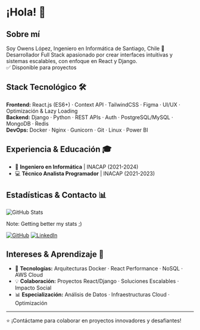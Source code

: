 
# ¡Hola! 👋 

## Sobre mí
Soy Owens López, Ingeniero en Informática de Santiago, Chile 📍  
Desarrollador Full Stack apasionado por crear interfaces intuitivas y sistemas escalables, con enfoque en React y Django.  
✅ Disponible para proyectos

## Stack Tecnológico 🛠

**Frontend:** React.js (ES6+) · Context API · TailwindCSS · Figma · UI/UX · Optimización & Lazy Loading  
**Backend:** Django · Python · REST APIs · Auth · PostgreSQL/MySQL · MongoDB · Redis  
**DevOps:** Docker · Nginx · Gunicorn · Git · Linux · Power BI

## Experiencia & Educación 🎓
- 🎯 **Ingeniero en Informática** | INACAP (2021-2024)
- 💻 **Técnico Analista Programador** | INACAP (2021-2023)

## Estadísticas & Contacto 📊
![GitHub Stats](https://github-readme-stats.vercel.app/api?username=OwensLopez211&show_icons=true&theme=radical)

Note: Getting better my stats ;)

[![GitHub](https://img.shields.io/badge/GitHub-@OwensLopez211-black?style=flat&logo=github)](https://github.com/OwensLopez211)
[![LinkedIn](https://img.shields.io/badge/LinkedIn-Owens_López-blue?style=flat&logo=linkedin)](https://linkedin.com/in/owens-l%C3%B3pez)

## Intereses & Aprendizaje 🌱
- 🚀 **Tecnologías:** Arquitecturas Docker · React Performance · NoSQL · AWS Cloud
- 💡 **Colaboración:** Proyectos React/Django · Soluciones Escalables · Impacto Social
- 📊 **Especialización:** Análisis de Datos · Infraestructuras Cloud · Optimización

---
⭐️ ¡Contáctame para colaborar en proyectos innovadores y desafiantes!
